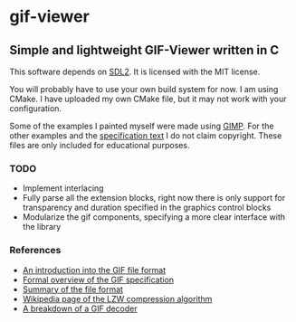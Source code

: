 # gif-viewer
## Simple and lightweight GIF-Viewer written in C

This software depends on [SDL2](https://www.libsdl.org/index.php). It is licensed with the MIT license.

You will probably have to use your own build system for now. I am using CMake. I have uploaded my own CMake file, but it may not work with your configuration.

Some of the examples I painted myself were made using [GIMP](https://www.gimp.org/). For the other examples and the [specification text](https://www.w3.org/Graphics/GIF/spec-gif89a.txt) I do not claim copyright. These files are only included for educational purposes.

### TODO
- Implement interlacing
- Fully parse all the extension blocks, right now there is only support for transparency and duration specified in the graphics control blocks
- Modularize the gif components, specifying a more clear interface with the library

### References
- [An introduction into the GIF file format](https://www.matthewflickinger.com/lab/whatsinagif/bits_and_bytes.asp)
- [Formal overview of the GIF specification](https://www.fileformat.info/format/gif/egff.htm)
- [Summary of the file format](http://www.onicos.com/staff/iz/formats/gif.html)
- [Wikipedia page of the LZW compression algorithm](https://en.wikipedia.org/wiki/Lempel%E2%80%93Ziv%E2%80%93Welch)
- [A breakdown of a GIF decoder](https://commandlinefanatic.com/cgi-bin/showarticle.cgi?article=art011)
